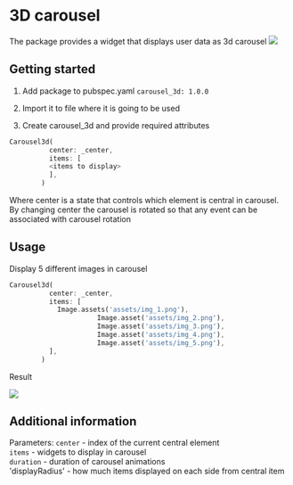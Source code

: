 # 3D carousel

The package provides a widget that displays user data as 3d carousel
![](https://github.com/ananasness/carousel_3d/blob/master/images/cards.gif)

## Getting started

1. Add package to pubspec.yaml
```carousel_3d: 1.0.0```

2. Import it to file where it is going to be used

3. Create carousel_3d and provide required attributes

```dart
Carousel3d(
          center: _center,
          items: [
          <items to display>
          ],
        )
```
Where center is a state that controls which element is central in carousel.
By changing center the carousel is rotated so that any event can be associated with carousel rotation

## Usage

Display 5 different images in carousel

```dart
Carousel3d(
          center: _center,
          items: [
            Image.assets('assets/img_1.png'),
                      Image.asset('assets/img_2.png'),
                      Image.asset('assets/img_3.png'),
                      Image.asset('assets/img_4.png'),
                      Image.asset('assets/img_5.png'),
          ],
        )
```

Result

![](https://github.com/ananasness/carousel_3d/blob/master/images/images.gif)

## Additional information
 Parameters:
`center` - index of the current central element <br>
`items` - widgets to display in carousel<br>
`duration` - duration of carousel animations<br>
'displayRadius' - how much items displayed on each side from central item<br>
